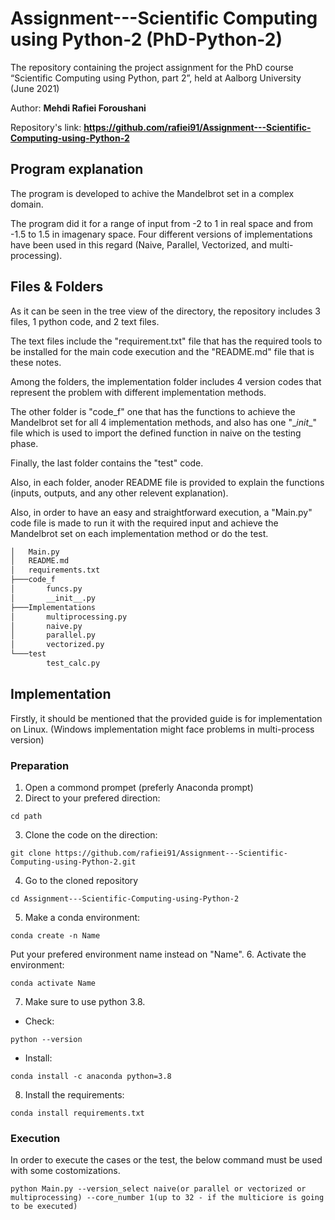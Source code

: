 # Assignment---Scientific Computing using Python-2 (PhD-Python-2)

The repository containing the project assignment for the PhD course “Scientific Computing using Python, part 2”, held at Aalborg University (June 2021)

Author: **Mehdi Rafiei Foroushani**

Repository's link: **https://github.com/rafiei91/Assignment---Scientific-Computing-using-Python-2**

## Program explanation

The program is developed to achive the Mandelbrot set in a complex domain. 

The program did it for a range of input from -2 to 1 in real space and from -1.5 to 1.5 in imagenary space. Four different versions of implementations have been used in this regard (Naive, Parallel, Vectorized, and multi-processing).

## Files & Folders

As it can be seen in the tree view of the directory, the repository includes 3 files, 1 python code, and 2 text files.

The text files include the "requirement.txt" file that has the required tools to be installed for the main code execution and the "README.md" file that is these notes.

Among the folders, the implementation folder includes 4 version codes that represent the problem with different implementation methods.

The other folder is "code_f" one that has the functions to achieve the Mandelbrot set for all 4 implementation methods, and also has one "\__init__\" file which is used to import the defined function in naive on the testing phase.

Finally, the last folder contains the "test" code.

Also, in each folder, anoder README file is provided to explain the functions (inputs, outputs, and any other relevent explanation).

Also, in order to have an easy and straightforward execution, a "Main.py" code file is made to run it with the required input and achieve the Mandelbrot set on each implementation method or do the test.

```bash
│   Main.py
│   README.md
│   requirements.txt
├───code_f
│       funcs.py
│       __init__.py
├───Implementations
│       multiprocessing.py
│       naive.py
│       parallel.py
│       vectorized.py
└───test
        test_calc.py
```

## Implementation

Firstly, it should be mentioned that the provided guide is for implementation on Linux. (Windows implementation might face problems in multi-process version)

### Preparation

1. Open a commond prompet (preferly Anaconda prompt)
2. Direct to your prefered direction:
```
cd path
```
3. Clone the code on the direction:
```
git clone https://github.com/rafiei91/Assignment---Scientific-Computing-using-Python-2.git
```
4. Go to the cloned repository
```
cd Assignment---Scientific-Computing-using-Python-2
```
5. Make a conda environment:
```
conda create -n Name
```
Put your prefered environment name instead on "Name".
6. Activate the environment:
```
conda activate Name
```
7. Make sure to use python 3.8.
- Check:
```
python --version
```
- Install:
```
conda install -c anaconda python=3.8
```
8. Install the requirements:
```
conda install requirements.txt
```
### Execution

In order to execute the cases or the test, the below command must be used with some costomizations.
```
python Main.py --version_select naive(or parallel or vectorized or multiprocessing) --core_number 1(up to 32 - if the multiciore is going to be executed)
```
